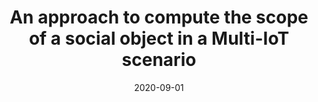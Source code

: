 ---
title: 'An approach to compute the scope of a social object in a Multi-IoT scenario'
collection: publications
permalink: /publication/2020-Pervasive and Mobile Computing-An-approach.md
excerpt: 'F. Cauteruccio, L. Cinelli, G. Fortino, C. Savaglio, G. Terracina, D. Ursino, L. Virgili'
date: 2020-09-01
venue: 'Pervasive and Mobile Computing'
link: 'https://doi.org/10.1016/j.pmcj.2020.101223'
location: 'DEMACS, University of Calabria; DIMES, University of Calabria; DII, Polytechnic University of Marche'
---
